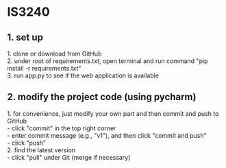 # IS3240
<h2>1. set up</h2>
1. clone or download from GitHub
<br>
2. under root of requirements.txt, open terminal and run command "pip install -r requirements.txt"
<br>
3. run app.py to see if the web application is available

<h2>2. modify the project code (using pycharm)</h2>
1. for convenience, just modify your own part and then commit and push to GitHub
<br>
- click "commit" in the top right corner 
<br>
- enter commit message (e.g., "v1"), and then click "commit and push"
<br>
- click "push"
<br>
2. find the latest version
<br>
- click "pull" under Git (merge if necessary)
